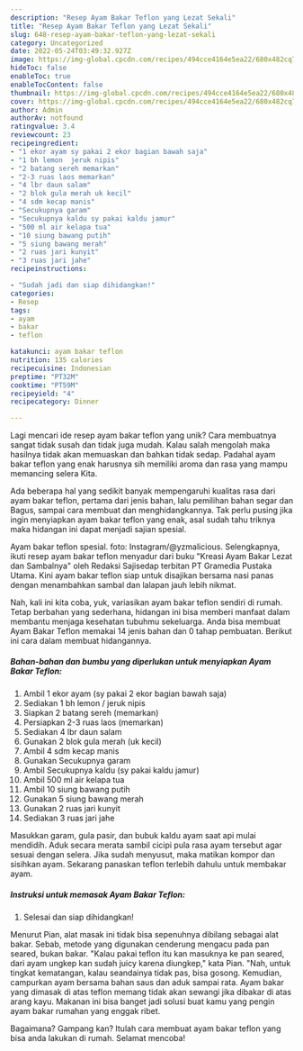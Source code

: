 ```yaml
---
description: "Resep Ayam Bakar Teflon yang Lezat Sekali"
title: "Resep Ayam Bakar Teflon yang Lezat Sekali"
slug: 648-resep-ayam-bakar-teflon-yang-lezat-sekali
category: Uncategorized
date: 2022-05-24T03:49:32.927Z
image: https://img-global.cpcdn.com/recipes/494cce4164e5ea22/680x482cq70/ayam-bakar-teflon-foto-resep-utama.jpg
hideToc: false
enableToc: true
enableTocContent: false
thumbnail: https://img-global.cpcdn.com/recipes/494cce4164e5ea22/680x482cq70/ayam-bakar-teflon-foto-resep-utama.jpg
cover: https://img-global.cpcdn.com/recipes/494cce4164e5ea22/680x482cq70/ayam-bakar-teflon-foto-resep-utama.jpg
author: Admin
authorAv: notfound
ratingvalue: 3.4
reviewcount: 23
recipeingredient:
- "1 ekor ayam sy pakai 2 ekor bagian bawah saja"
- "1 bh lemon  jeruk nipis"
- "2 batang sereh memarkan"
- "2-3 ruas laos memarkan"
- "4 lbr daun salam"
- "2 blok gula merah uk kecil"
- "4 sdm kecap manis"
- "Secukupnya garam"
- "Secukupnya kaldu sy pakai kaldu jamur"
- "500 ml air kelapa tua"
- "10 siung bawang putih"
- "5 siung bawang merah"
- "2 ruas jari kunyit"
- "3 ruas jari jahe"
recipeinstructions:

- "Sudah jadi dan siap dihidangkan!"
categories:
- Resep
tags:
- ayam
- bakar
- teflon

katakunci: ayam bakar teflon 
nutrition: 135 calories
recipecuisine: Indonesian
preptime: "PT32M"
cooktime: "PT59M"
recipeyield: "4"
recipecategory: Dinner

---
```





Lagi mencari ide resep ayam bakar teflon yang unik? Cara membuatnya sangat tidak susah dan tidak juga mudah. Kalau salah mengolah maka hasilnya tidak akan memuaskan dan bahkan tidak sedap. Padahal ayam bakar teflon yang enak harusnya sih memiliki aroma dan rasa yang mampu memancing selera Kita.





Ada beberapa hal yang sedikit banyak mempengaruhi kualitas rasa dari ayam bakar teflon, pertama dari jenis bahan, lalu pemilihan bahan segar dan Bagus, sampai cara membuat dan menghidangkannya. Tak perlu pusing jika ingin menyiapkan ayam bakar teflon yang enak,      asal sudah tahu triknya maka hidangan ini dapat menjadi sajian spesial.














Ayam bakar teflon spesial. foto: Instagram/@yzmalicious. Selengkapnya, ikuti resep ayam bakar teflon menyadur dari buku &#34;Kreasi Ayam Bakar Lezat dan Sambalnya&#34; oleh Redaksi Sajisedap terbitan PT Gramedia Pustaka Utama. Kini ayam bakar teflon siap untuk disajikan bersama nasi panas dengan menambahkan sambal dan lalapan jauh lebih nikmat.






Nah, kali ini kita coba, yuk, variasikan ayam bakar teflon sendiri di rumah. Tetap berbahan yang sederhana, hidangan ini bisa memberi manfaat dalam membantu menjaga kesehatan tubuhmu sekeluarga. Anda bisa membuat Ayam Bakar Teflon memakai 14 jenis bahan dan 0 tahap pembuatan. Berikut ini cara dalam membuat hidangannya.

<!--inarticleads1-->

##### Bahan-bahan dan bumbu yang diperlukan untuk menyiapkan Ayam Bakar Teflon:

1. Ambil 1 ekor ayam (sy pakai 2 ekor bagian bawah saja)
1. Sediakan 1 bh lemon / jeruk nipis
1. Siapkan 2 batang sereh (memarkan)
1. Persiapkan 2-3 ruas laos (memarkan)
1. Sediakan 4 lbr daun salam
1. Gunakan 2 blok gula merah (uk kecil)
1. Ambil 4 sdm kecap manis
1. Gunakan Secukupnya garam
1. Ambil Secukupnya kaldu (sy pakai kaldu jamur)
1. Ambil 500 ml air kelapa tua
1. Ambil 10 siung bawang putih
1. Gunakan 5 siung bawang merah
1. Gunakan 2 ruas jari kunyit
1. Sediakan 3 ruas jari jahe


Masukkan garam, gula pasir, dan bubuk kaldu ayam saat api mulai mendidih. Aduk secara merata sambil cicipi pula rasa ayam tersebut agar sesuai dengan selera. Jika sudah menyusut, maka matikan kompor dan sisihkan ayam. Sekarang panaskan teflon terlebih dahulu untuk membakar ayam. 

<!--inarticleads2-->

##### Instruksi untuk memasak Ayam Bakar Teflon:


1. Selesai dan siap dihidangkan!

Menurut Pian, alat masak ini tidak bisa sepenuhnya dibilang sebagai alat bakar. Sebab, metode yang digunakan cenderung mengacu pada pan seared, bukan bakar. &#34;Kalau pakai teflon itu kan masuknya ke pan seared, dari ayam ungkep kan sudah juicy karena diungkep,&#34; kata Pian. &#34;Nah, untuk tingkat kematangan, kalau seandainya tidak pas, bisa gosong. Kemudian, campurkan ayam bersama bahan saus dan aduk sampai rata. Ayam bakar yang dimasak di atas teflon memang tidak akan sewangi jika dibakar di atas arang kayu. Makanan ini bisa banget jadi solusi buat kamu yang pengin ayam bakar rumahan yang enggak ribet. 

Bagaimana? Gampang kan? Itulah cara membuat ayam bakar teflon yang bisa anda lakukan di rumah. Selamat mencoba!
